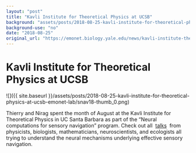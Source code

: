```yaml
---
layout: "post"
title: "Kavli Institute for Theoretical Physics at UCSB"
background: "assets/posts/2018-08-25-kavli-institute-for-theoretical-physics-at-ucsb-emonet-lab/snav18-thumb_0.png"
background-use: "no"
date: "2018-08-25"
original_url: "https://emonet.biology.yale.edu/news/kavli-institute-theoretical-physics-ucsb"
---
```

# Kavli Institute for Theoretical Physics at UCSB

![]({{ site.baseurl }}/assets/posts/2018-08-25-kavli-institute-for-theoretical-physics-at-ucsb-emonet-lab/snav18-thumb_0.png)

Thierry and Nirag spent the month of August at the Kavli Institute for Theoretical Physics in UC Santa Barbara as part of the “Neural computations for sensory navigation” program. Check out all  [talks](http://online.kitp.ucsb.edu/online/snav18/)  from physicists, biologists, mathematicians, neuroscientists, and ecologists all trying to understand the neural mechanisms underlying effective sensory navigation.